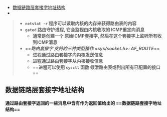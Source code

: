 - [数据链路层套接字地址结构](#数据链路层套接字地址结构)
- 



> - **`netstat -r`  程序可以读取内核的内存来获得路由表的内容**
> - **`gated` 路由守护进程, 它会监视由内核收取的 ICMP重定向消息**
>   - **通常是创建一个 原始ICMP套接字, 然后在这个套接字上监听所有收到ICMP消息**
> - ==***路由套接字 支持的三种类型操作   <sys/socket.h>: AF_ROUTE***==
>   - **进程通过路由套接字向内核发送信息**
>   - **进程通过路由套接字从内核接收信息**
>   - ==**进程可以使用 `sysctl` 函数   倾泄路由表或列出所有已配置的接口**==
>
> 



## 数据链路层套接字地址结构

**通过路由套接字返回的一些消息中含有作为返回值给出的  ==数据链路套接字地址结构==**








